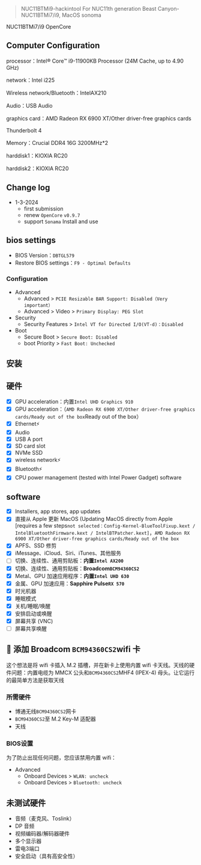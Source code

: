 > NUC11BTMi9-hackintool
For NUC11th generation Beast Canyon-NUC11BTMi7/i9, MacOS sonoma

NUC11BTMi7/i9 OpenCore

## Computer Configuration

processor：Intel® Core™ i9-11900KB Processor (24M Cache, up to 4.90 GHz)

network：Intel i225

Wireless network/Bluetooth：IntelAX210

Audio：USB Audio

graphics card：AMD Radeon RX 6900 XT/Other driver-free graphics cards

Thunderbolt 4

Memory：Crucial DDR4 16G 3200MHz*2

harddisk1：KIOXIA RC20

harddisk2：KIOXIA RC20

## Change log

- 1-3-2024
  - first submission
  - renew `OpenCore` `v0.9.7`
  - support `Sonama` Install and use

## bios settings

- BIOS Version：`DBTGL579`
- Restore BIOS settings：`F9 - Optimal Defaults`

### Configuration

- Advanced
  - Advanced > `PCIE Resizable BAR Support: Disabled（Very important）`
  - Advanced > Video > `Primary Display: PEG Slot`
- Security
  - Security Features > `Intel VT for Directed I/O(VT-d)：Disabled`
- Boot
  - Secure Boot > `Secure Boot: Disabled`
  - boot Priority > `Fast Boot: Unchecked`

## 安装

## 硬件

- [x] GPU acceleration：内置`Intel UHD Graphics 910`
- [x] GPU acceleration：（`AMD Radeon RX 6900 XT/Other driver-free graphics cards/Ready out of the box`Ready out of the box）
- [x] Ethernet⚡
- [x] Audio
- [x] USB A port
- [x] SD card slot
- [x] NVMe SSD
- [x] wireless network⚡
- [x] Bluetooth⚡
- [x] CPU power management (tested with Intel Power Gadget)
software

## software

- [x] Installers, app stores, app updates
- [x] 直接从 Apple 更新 MacOS       (Updating MacOS directly from Apple [requires a few steps`not selected：Config-Kernel-BlueToolFixup.kext / IntelBluetoothFirmware.kext / IntelBTPatcher.kext]`，`AMD Radeon RX 6900 XT/Other driver-free graphics cards/Ready out of the box`
- [x] APFS、SSD 修剪
- [x] iMessage、iCloud、Siri、iTunes、其他服务
- [ ] 切换、连续性、通用剪贴板：**内置`Intel AX200`**
- [x] 切换、连续性、通用剪贴板：**Broadcom`BCM94360CS2`**
- [x] Metal、GPU 加速应用程序：**内置`Intel UHD 630`**
- [x] 金属、GPU 加速应用：**Sapphire Pulse`RX 570`**
- [x] 时光机器
- [x] 睡眠模式
- [x] 关机/睡眠/唤醒
- [x] 安排启动或唤醒
- [x] 屏幕共享 (VNC)
- [ ] 屏幕共享唤醒

## 🔧 添加 Broadcom `BCM94360CS2`wifi 卡

这个想法是将 wifi 卡插入 M.2 插槽，并在新卡上使用内置 wifi 卡天线。天线的硬件问题：内置电缆为 MMCX 公头和`BCM94360CS2`MHF4 (IPEX-4) 母头。让它运行的最简单方法是获取天线

### 所需硬件

- 博通无线`BCM94360CS2`网卡
- `BCM94360CS2`至 M.2 Key-M 适配器
- 天线

### BIOS设置

为了防止出现任何问题，您应该禁用内置 wifi：

- Advanced
  - Onboard Devices > `WLAN: uncheck`
  - Onboard Devices > `Bluetooth: uncheck`

## 未测试硬件

- 音频（麦克风、Toslink）
- DP 音频
- 视频编码器/解码器硬件
- 多个显示器
- 雷电3端口
- 安全启动（具有高安全性）
